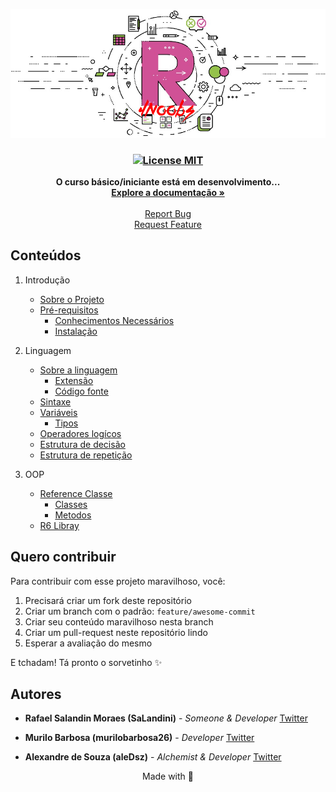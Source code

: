 ﻿<p align="center">
  <a href="https://github.com/aleDsz/elixir4noobs">
    <img src="./assets/r.jpg?version=1.0.0" alt="Logo">
  </a>
</p>

<h3 align="center">
  <a href="https://opensource.org/licenses/MIT">
    <img src="https://img.shields.io/badge/License-MIT-blue.svg" alt="License MIT">
  </a>
</h3>

<p align="center">
  <strong>O curso básico/iniciante está em desenvolvimento...</strong>
  <br />
  <a href="#conteúdos"><strong>Explore a documentação »</strong></a>
  <br />
  <br />
  <a href="https://github.com/SaLandini/r4noobs/issues">Report Bug</a>
  <br />
  <a href="https://github.com/SaLandini/r4noobs/pulls">Request Feature</a>
</p>

## Conteúdos

1. Introdução
    - [Sobre o Projeto](./contents/1%20-%20Introducao/1-Sobre%20o%20projeto.md)
    - [Pré-requisitos](./contents/1%20-%20Introducao/2-Pre-requisitos.md)
      * [Conhecimentos Necessários](./contents/1%20-%20Introducao/2-Pre-requisitos.md#conhecimentos-necessários)
      * [Instalação](./contents/1%20-%20Introducao/2-Pre-requisitos.md#instalação)
2. Linguagem
    - [Sobre a linguagem](./contents/2%20-%20Linguagem/1-Sobre%20a%20linguagem.md)
      * [Extensão](./contents/2%20-%20Linguagem/1-Sobre%20a%20linguagem.md#extensão)
      * [Código fonte](./contents/2%20-%20Linguagem/1-Sobre%20a%20linguagem.md#código-fonte)
    - [Sintaxe](./contents/2%20-%20Linguagem/2-Sintaxe.md)
    - [Variáveis](./contents/2%20-%20Linguagem/3-Variaveis.md)
      * [Tipos](./contents/2%20-%20Linguagem/3-Variaveis.md#tipos)
    - [Operadores logícos](./contents/2%20-%20Linguagem/4-Operadores%20logícos.md)
    - [Estrutura de decisão](./contents/2%20-%20Linguagem/5-Estruturas%20de%20decisão.md)
    - [Estrutura de repetição](./contents/2%20-%20Linguagem/6-Estruturas%20de%20repetição.md)
3. OOP 
    
    - [Reference Classe]()
      * [Classes]()
      * [Metodos]()
    - [R6 Libray]()

## Quero contribuir

Para contribuir com esse projeto maravilhoso, você:

1. Precisará criar um fork deste repositório
2. Criar um branch com o padrão: `feature/awesome-commit`
3. Criar seu conteúdo maravilhoso nesta branch
4. Criar um pull-request neste repositório lindo
5. Esperar a avaliação do mesmo

E tchadam! Tá pronto o sorvetinho ✨

## Autores

- **Rafael Salandin Moraes (SaLandini)** - _Someone & Developer_ [Twitter](https://twitter.com/RafaSalandinM)

- **Murilo Barbosa (murilobarbosa26)** - _Developer_ [Twitter](https://twitter.com/MuriloBarbosa26)

- **Alexandre de Souza (aleDsz)** - _Alchemist & Developer_ [Twitter](https://twitter.com/aleDsz)

<p align="center">
  Made with 💜
</p>
